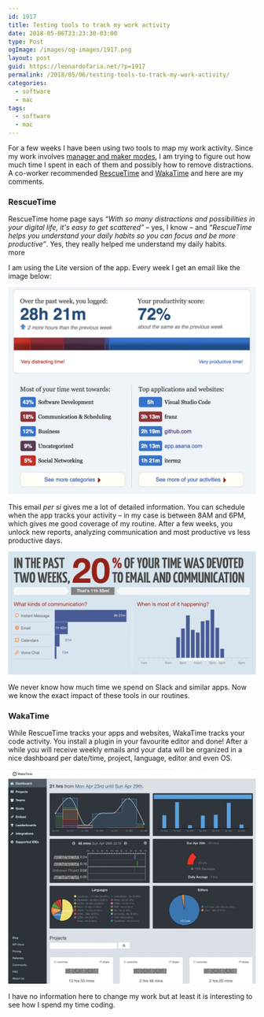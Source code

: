 ```yaml
---
id: 1917
title: Testing tools to track my work activity
date: 2018-05-06T23:23:30-03:00
type: Post
ogImage: /images/og-images/1917.png
layout: post
guid: https://leonardofaria.net/?p=1917
permalink: /2018/05/06/testing-tools-to-track-my-work-activity/
categories:
  - software
  - mac
tags:
  - software
  - mac
---
```

For a few weeks I have been using two tools to map my work activity. Since my work involves [manager and maker modes](https://www.learningapprentice.com/maker-mode-manager-mode/), I am trying to figure out how much time I spent in each of them and possibly how to remove distractions. A co-worker recommended [RescueTime](https://www.rescuetime.com/ref/1808210) and [WakaTime](https://wakatime.com/i/cbdf18ed-26ac-43b6-936c-d006efa2bec0) and here are my comments.

### RescueTime

RescueTime home page says _&#8220;With so many distractions and possibilities in your digital life, it's easy to get scattered&#8221;_ – yes, I know – and _&#8220;RescueTime helps you understand your daily habits so you can focus and be more productive&#8221;_. Yes, they really helped me understand my daily habits.  
<span className="hidden">more</span>


I am using the Lite version of the app. Every week I get an email like the image below:

[![](/wp-content/uploads/2018/05/rescuetime-1024x854.jpg)](https://www.rescuetime.com/ref/1808210)

This email _per si_ gives me a lot of detailed information. You can schedule when the app tracks your activity – in my case is between 8AM and 6PM, which gives me good coverage of my routine. After a few weeks, you unlock new reports, analyzing communication and most productive vs less productive days.

[![](/wp-content/uploads/2018/05/rescuetime-report-1024x508.png)](https://www.rescuetime.com/ref/1808210)

We never know how much time we spend on Slack and similar apps. Now we know the exact impact of these tools in our routines.

### WakaTime

While RescueTime tracks your apps and websites, WakaTime tracks your code activity. You install a plugin in your favourite editor and done! After a while you will receive weekly emails and your data will be organized in a nice dashboard per date/time, project, language, editor and even OS.

[![](/wp-content/uploads/2018/05/wakatime-1024x885.jpg)](https://wakatime.com/i/cbdf18ed-26ac-43b6-936c-d006efa2bec0)

I have no information here to change my work but at least it is interesting to see how I spend my time coding.
